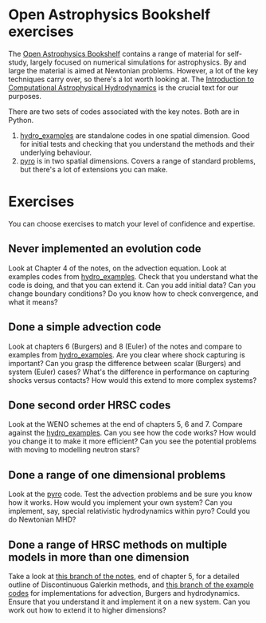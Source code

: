 # Open Astrophysics Bookshelf exercises

The [Open Astrophysics Bookshelf](https://open-astrophysics-bookshelf.github.io/) contains a range of material for self-study, largely focused on numerical simulations for astrophysics. By and large the material is aimed at Newtonian problems. However, a lot of the key techniques carry over, so there's a lot worth looking at. The [Introduction to Computational Astrophysical Hydrodynamics](http://bender.astro.sunysb.edu/hydro_by_example/CompHydroTutorial.pdf) is the crucial text for our purposes.

There are two sets of codes associated with the key notes. Both are in Python.

1. [hydro_examples](https://github.com/python-hydro/hydro_examples) are standalone codes in one spatial dimension. Good for initial tests and checking that you understand the methods and their underlying behaviour.
2. [pyro](https://github.com/python-hydro/pyro2) is in two spatial dimensions. Covers a range of standard problems, but there's a lot of extensions you can make.

# Exercises

You can choose exercises to match your level of confidence and expertise.

## Never implemented an evolution code

Look at Chapter 4 of the notes, on the advection equation. Look at examples codes from [hydro_examples](https://github.com/python-hydro/hydro_examples). Check that you understand what the code is doing, and that you can extend it. Can you add initial data? Can you change boundary conditions? Do you know how to check convergence, and what it means?

## Done a simple advection code

Look at chapters 6 (Burgers) and 8 (Euler) of the notes and compare to examples from [hydro_examples](https://github.com/python-hydro/hydro_examples). Are you clear where shock capturing is important? Can you grasp the difference between scalar (Burgers) and system (Euler) cases? What's the difference in performance on capturing shocks versus contacts? How would this extend to more complex systems?

## Done second order HRSC codes

Look at the WENO schemes at the end of chapters 5, 6 and 7. Compare against the [hydro_examples](https://github.com/python-hydro/hydro_examples). Can you see how the code works? How would you change it to make it more efficient? Can you see the potential problems with moving to modelling neutron stars?

## Done a range of one dimensional problems

Look at the [pyro](https://github.com/python-hydro/pyro2) code. Test the advection problems and be sure you know how it works. How would you implement your own system? Can you implement, say, special relativistic hydrodynamics within pyro? Could you do Newtonian MHD?

## Done a range of HRSC methods on multiple models in more than one dimension

Take a look at [this branch of the notes](), end of chapter 5, for a detailed outline of Discontinuous Galerkin methods, and [this branch of the example codes]() for implementations for advection, Burgers and hydrodynamics. Ensure that you understand it and implement it on a new system. Can you work out how to extend it to higher dimensions?
